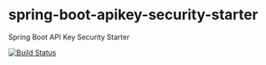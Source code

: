 # spring-boot-apikey-security-starter
Spring Boot API Key Security Starter

[![Build Status](https://travis-ci.org/ourchitecture/spring-boot-apikey-security-starter.svg?branch=master)](https://travis-ci.org/ourchitecture/spring-boot-apikey-security-starter)
